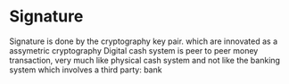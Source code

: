 # Signature

Signature is done by the cryptography key pair. which are innovated as a assymetric cryptography
Digital cash system is peer to peer money transaction, very much like physical cash system and not like the banking system which involves a third party: bank